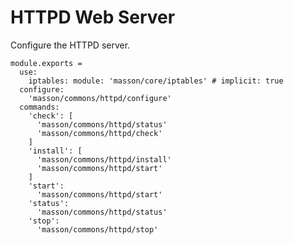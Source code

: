 
# HTTPD Web Server

Configure the HTTPD server.

    module.exports =
      use:
        iptables: module: 'masson/core/iptables' # implicit: true
      configure:
        'masson/commons/httpd/configure'
      commands:
        'check': [
          'masson/commons/httpd/status'
          'masson/commons/httpd/check'
        ]
        'install': [
          'masson/commons/httpd/install'
          'masson/commons/httpd/start'
        ]
        'start':
          'masson/commons/httpd/start'
        'status':
          'masson/commons/httpd/status'
        'stop':
          'masson/commons/httpd/stop'
